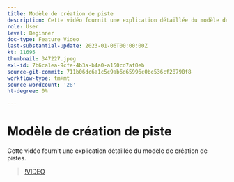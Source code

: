 ```yaml
---
title: Modèle de création de piste
description: Cette vidéo fournit une explication détaillée du modèle de création de pistes.
role: User
level: Beginner
doc-type: Feature Video
last-substantial-update: 2023-01-06T00:00:00Z
kt: 11695
thumbnail: 347227.jpeg
exl-id: 7b6ca1ea-9cfe-4b3a-b4a0-a150cd7af0eb
source-git-commit: 711b06dc6a1c5c9ab6d65996c0bc536cf28790f8
workflow-type: tm+mt
source-wordcount: '28'
ht-degree: 0%

---
```


# Modèle de création de piste

Cette vidéo fournit une explication détaillée du modèle de création de pistes.

>[!VIDEO](https://video.tv.adobe.com/v/347227/?quality=12&learn=on)
